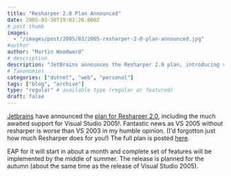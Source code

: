 ```yaml
---
title: "Resharper 2.0 Plan Announced"
date: 2005-03-30T19:03:26.000Z
# post thumb
images:
  - "/images/post/2005/03/2005-resharper-2-0-plan-announced.jpg"
#author
author: "Martin Woodward"
# description
description: "JetBrains announces the Resharper 2.0 plan, introducing support for Visual Studio 2005, with an EAP starting next month and a full release."
# Taxonomies
categories: ["dotnet", "web", "personal"]
tags: ["blog", "archive"]
type: "regular" # available type (regular or featured)
draft: false
---
```


[Jetbrains](http://www.jetbrains.com/) have announced the [plan for Resharper 2.0](http://www.jetbrains.net/confluence/display/ReSharper/ReSharper+2.0+Plan), including the much awaited support for Visual Studio 2005!. Fantastic news as VS 2005 without resharper is worse than VS 2003 in my humble opinion. (I'd forgotton just how much Resharper does for you!) The full plan is posted [here](http://www.jetbrains.net/confluence/display/ReSharper/ReSharper+2.0+Plan).

EAP for it will start in about a month and complete set of features will be implemented by the middle of summer. The release is planned for the autumn (about the same time as the release of Visual Studio 2005).

